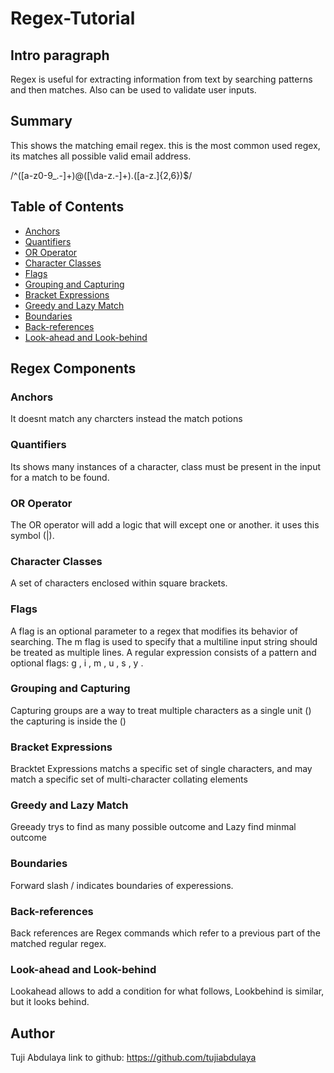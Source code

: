 # Regex-Tutorial

## Intro paragraph 
Regex is useful for extracting information from text by searching patterns and then matches. Also can be used to validate user inputs.  

## Summary

This shows the matching email regex. this is the most common used regex, its matches all possible valid email address. 

/^([a-z0-9_\.-]+)@([\da-z\.-]+)\.([a-z\.]{2,6})$/ 


## Table of Contents

- [Anchors](#anchors)
- [Quantifiers](#quantifiers)
- [OR Operator](#or-operator)
- [Character Classes](#character-classes)
- [Flags](#flags)
- [Grouping and Capturing](#grouping-and-capturing)
- [Bracket Expressions](#bracket-expressions)
- [Greedy and Lazy Match](#greedy-and-lazy-match)
- [Boundaries](#boundaries)
- [Back-references](#back-references)
- [Look-ahead and Look-behind](#look-ahead-and-look-behind)

## Regex Components

### Anchors
It doesnt match any charcters instead the match potions 
### Quantifiers
Its shows many instances of a character, class must be present in the input for a match to be found.
### OR Operator
The OR operator will add a logic that will except one or another. it uses this symbol (|). 
### Character Classes
 A set of characters enclosed within square brackets.
### Flags
A flag is an optional parameter to a regex that modifies its behavior of searching. The m flag is used to specify that a multiline input string should be treated as multiple lines. A regular expression consists of a pattern and optional flags: g , i , m , u , s , y . 
### Grouping and Capturing
Capturing groups are a way to treat multiple characters as a single unit () the capturing is inside the ()
### Bracket Expressions
 Bracktet Expressions matchs a specific set of single characters, and may match a specific set of multi-character collating elements
### Greedy and Lazy Match
Greeady trys to find as many possible outcome and Lazy find minmal outcome 
### Boundaries
Forward slash / indicates boundaries of experessions.
### Back-references
Back references are Regex commands which refer to a previous part of the matched regular regex. 
### Look-ahead and Look-behind
Lookahead allows to add a condition for what follows, Lookbehind is similar, but it looks behind.
## Author
Tuji Abdulaya link to github: https://github.com/tujiabdulaya


